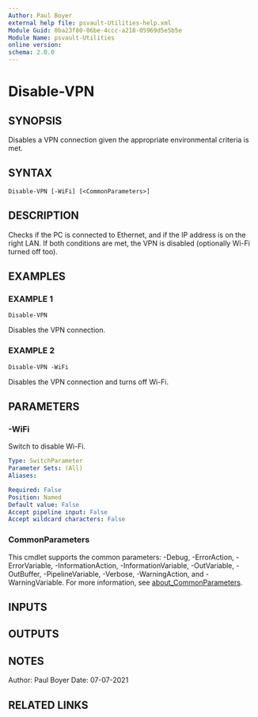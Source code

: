 ```yaml
---
Author: Paul Boyer
external help file: psvault-Utilities-help.xml
Module Guid: 0ba23f80-06be-4ccc-a218-05969d5e5b5e
Module Name: psvault-Utilities
online version:
schema: 2.0.0
---
```


# Disable-VPN

## SYNOPSIS
Disables a VPN connection given the appropriate environmental criteria is met.

## SYNTAX

```
Disable-VPN [-WiFi] [<CommonParameters>]
```

## DESCRIPTION
Checks if the PC is connected to Ethernet, and if the IP address is on the right LAN.
If both conditions are met, the VPN is disabled (optionally Wi-Fi turned off too).

## EXAMPLES

### EXAMPLE 1
```
Disable-VPN
```

Disables the VPN connection.

### EXAMPLE 2
```
Disable-VPN -WiFi
```

Disables the VPN connection and turns off Wi-Fi.

## PARAMETERS

### -WiFi
Switch to disable Wi-Fi.

```yaml
Type: SwitchParameter
Parameter Sets: (All)
Aliases:

Required: False
Position: Named
Default value: False
Accept pipeline input: False
Accept wildcard characters: False
```

### CommonParameters
This cmdlet supports the common parameters: -Debug, -ErrorAction, -ErrorVariable, -InformationAction, -InformationVariable, -OutVariable, -OutBuffer, -PipelineVariable, -Verbose, -WarningAction, and -WarningVariable. For more information, see [about_CommonParameters](http://go.microsoft.com/fwlink/?LinkID=113216).

## INPUTS

## OUTPUTS

## NOTES
Author: Paul Boyer
Date: 07-07-2021

## RELATED LINKS
